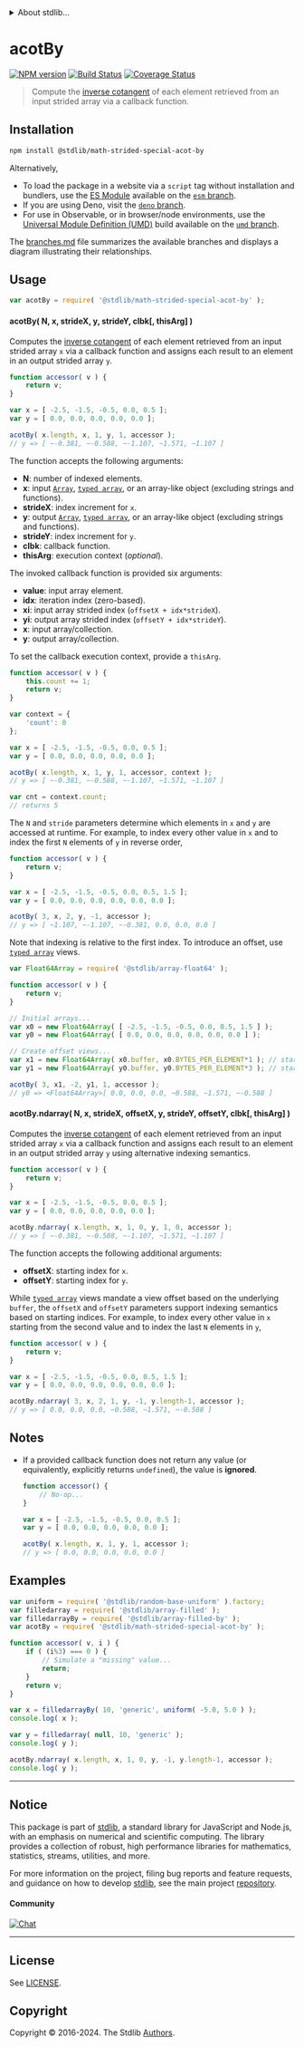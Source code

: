 <!--

@license Apache-2.0

Copyright (c) 2021 The Stdlib Authors.

Licensed under the Apache License, Version 2.0 (the "License");
you may not use this file except in compliance with the License.
You may obtain a copy of the License at

   http://www.apache.org/licenses/LICENSE-2.0

Unless required by applicable law or agreed to in writing, software
distributed under the License is distributed on an "AS IS" BASIS,
WITHOUT WARRANTIES OR CONDITIONS OF ANY KIND, either express or implied.
See the License for the specific language governing permissions and
limitations under the License.

-->

<!-- lint disable maximum-heading-length -->


<details>
  <summary>
    About stdlib...
  </summary>
  <p>We believe in a future in which the web is a preferred environment for numerical computation. To help realize this future, we've built stdlib. stdlib is a standard library, with an emphasis on numerical and scientific computation, written in JavaScript (and C) for execution in browsers and in Node.js.</p>
  <p>The library is fully decomposable, being architected in such a way that you can swap out and mix and match APIs and functionality to cater to your exact preferences and use cases.</p>
  <p>When you use stdlib, you can be absolutely certain that you are using the most thorough, rigorous, well-written, studied, documented, tested, measured, and high-quality code out there.</p>
  <p>To join us in bringing numerical computing to the web, get started by checking us out on <a href="https://github.com/stdlib-js/stdlib">GitHub</a>, and please consider <a href="https://opencollective.com/stdlib">financially supporting stdlib</a>. We greatly appreciate your continued support!</p>
</details>

# acotBy

[![NPM version][npm-image]][npm-url] [![Build Status][test-image]][test-url] [![Coverage Status][coverage-image]][coverage-url] <!-- [![dependencies][dependencies-image]][dependencies-url] -->

> Compute the [inverse cotangent][@stdlib/math/base/special/acot] of each element retrieved from an input strided array via a callback function.

<section class="intro">

</section>

<!-- /.intro -->

<section class="installation">

## Installation

```bash
npm install @stdlib/math-strided-special-acot-by
```

Alternatively,

-   To load the package in a website via a `script` tag without installation and bundlers, use the [ES Module][es-module] available on the [`esm` branch][esm-url].
-   If you are using Deno, visit the [`deno` branch][deno-url].
-   For use in Observable, or in browser/node environments, use the [Universal Module Definition (UMD)][umd] build available on the [`umd` branch][umd-url].

The [branches.md][branches-url] file summarizes the available branches and displays a diagram illustrating their relationships.

</section>

<section class="usage">

## Usage

```javascript
var acotBy = require( '@stdlib/math-strided-special-acot-by' );
```

#### acotBy( N, x, strideX, y, strideY, clbk\[, thisArg] )

Computes the [inverse cotangent][@stdlib/math/base/special/acot] of each element retrieved from an input strided array `x` via a callback function and assigns each result to an element in an output strided array `y`.

```javascript
function accessor( v ) {
    return v;
}

var x = [ -2.5, -1.5, -0.5, 0.0, 0.5 ];
var y = [ 0.0, 0.0, 0.0, 0.0, 0.0 ];

acotBy( x.length, x, 1, y, 1, accessor );
// y => [ ~-0.381, ~-0.588, ~-1.107, ~1.571, ~1.107 ]
```

The function accepts the following arguments:

-   **N**: number of indexed elements.
-   **x**: input [`Array`][mdn-array], [`typed array`][mdn-typed-array], or an array-like object (excluding strings and functions).
-   **strideX**: index increment for `x`.
-   **y**: output [`Array`][mdn-array], [`typed array`][mdn-typed-array], or an array-like object (excluding strings and functions).
-   **strideY**: index increment for `y`.
-   **clbk**: callback function.
-   **thisArg**: execution context (_optional_).

The invoked callback function is provided six arguments:

-   **value**: input array element.
-   **idx**: iteration index (zero-based).
-   **xi**: input array strided index (`offsetX + idx*strideX`).
-   **yi**: output array strided index (`offsetY + idx*strideY`).
-   **x**: input array/collection.
-   **y**: output array/collection.

To set the callback execution context, provide a `thisArg`.

```javascript
function accessor( v ) {
    this.count += 1;
    return v;
}

var context = {
    'count': 0
};

var x = [ -2.5, -1.5, -0.5, 0.0, 0.5 ];
var y = [ 0.0, 0.0, 0.0, 0.0, 0.0 ];

acotBy( x.length, x, 1, y, 1, accessor, context );
// y => [ ~-0.381, ~-0.588, ~-1.107, ~1.571, ~1.107 ]

var cnt = context.count;
// returns 5
```

The `N` and `stride` parameters determine which elements in `x` and `y` are accessed at runtime. For example, to index every other value in `x` and to index the first `N` elements of `y` in reverse order,

```javascript
function accessor( v ) {
    return v;
}

var x = [ -2.5, -1.5, -0.5, 0.0, 0.5, 1.5 ];
var y = [ 0.0, 0.0, 0.0, 0.0, 0.0, 0.0 ];

acotBy( 3, x, 2, y, -1, accessor );
// y => [ ~1.107, ~-1.107, ~-0.381, 0.0, 0.0, 0.0 ]
```

Note that indexing is relative to the first index. To introduce an offset, use [`typed array`][mdn-typed-array] views.

```javascript
var Float64Array = require( '@stdlib/array-float64' );

function accessor( v ) {
    return v;
}

// Initial arrays...
var x0 = new Float64Array( [ -2.5, -1.5, -0.5, 0.0, 0.5, 1.5 ] );
var y0 = new Float64Array( [ 0.0, 0.0, 0.0, 0.0, 0.0, 0.0 ] );

// Create offset views...
var x1 = new Float64Array( x0.buffer, x0.BYTES_PER_ELEMENT*1 ); // start at 2nd element
var y1 = new Float64Array( y0.buffer, y0.BYTES_PER_ELEMENT*3 ); // start at 4th element

acotBy( 3, x1, -2, y1, 1, accessor );
// y0 => <Float64Array>[ 0.0, 0.0, 0.0, ~0.588, ~1.571, ~-0.588 ]
```

#### acotBy.ndarray( N, x, strideX, offsetX, y, strideY, offsetY, clbk\[, thisArg] )

Computes the [inverse cotangent][@stdlib/math/base/special/acot] of each element retrieved from an input strided array `x` via a callback function and assigns each result to an element in an output strided array `y` using alternative indexing semantics.

```javascript
function accessor( v ) {
    return v;
}

var x = [ -2.5, -1.5, -0.5, 0.0, 0.5 ];
var y = [ 0.0, 0.0, 0.0, 0.0, 0.0 ];

acotBy.ndarray( x.length, x, 1, 0, y, 1, 0, accessor );
// y => [ ~-0.381, ~-0.588, ~-1.107, ~1.571, ~1.107 ]
```

The function accepts the following additional arguments:

-   **offsetX**: starting index for `x`.
-   **offsetY**: starting index for `y`.

While [`typed array`][mdn-typed-array] views mandate a view offset based on the underlying `buffer`, the `offsetX` and `offsetY` parameters support indexing semantics based on starting indices. For example, to index every other value in `x` starting from the second value and to index the last `N` elements in `y`,

```javascript
function accessor( v ) {
    return v;
}

var x = [ -2.5, -1.5, -0.5, 0.0, 0.5, 1.5 ];
var y = [ 0.0, 0.0, 0.0, 0.0, 0.0, 0.0 ];

acotBy.ndarray( 3, x, 2, 1, y, -1, y.length-1, accessor );
// y => [ 0.0, 0.0, 0.0, ~0.588, ~1.571, ~-0.588 ]
```

</section>

<!-- /.usage -->

<section class="notes">

## Notes

-   If a provided callback function does not return any value (or equivalently, explicitly returns `undefined`), the value is **ignored**.

    ```javascript
    function accessor() {
        // No-op...
    }

    var x = [ -2.5, -1.5, -0.5, 0.0, 0.5 ];
    var y = [ 0.0, 0.0, 0.0, 0.0, 0.0 ];

    acotBy( x.length, x, 1, y, 1, accessor );
    // y => [ 0.0, 0.0, 0.0, 0.0, 0.0 ]
    ```

</section>

<!-- /.notes -->

<section class="examples">

## Examples

<!-- eslint no-undef: "error" -->

```javascript
var uniform = require( '@stdlib/random-base-uniform' ).factory;
var filledarray = require( '@stdlib/array-filled' );
var filledarrayBy = require( '@stdlib/array-filled-by' );
var acotBy = require( '@stdlib/math-strided-special-acot-by' );

function accessor( v, i ) {
    if ( (i%3) === 0 ) {
        // Simulate a "missing" value...
        return;
    }
    return v;
}

var x = filledarrayBy( 10, 'generic', uniform( -5.0, 5.0 ) );
console.log( x );

var y = filledarray( null, 10, 'generic' );
console.log( y );

acotBy.ndarray( x.length, x, 1, 0, y, -1, y.length-1, accessor );
console.log( y );
```

</section>

<!-- /.examples -->

<!-- Section for related `stdlib` packages. Do not manually edit this section, as it is automatically populated. -->

<section class="related">

</section>

<!-- /.related -->

<!-- Section for all links. Make sure to keep an empty line after the `section` element and another before the `/section` close. -->


<section class="main-repo" >

* * *

## Notice

This package is part of [stdlib][stdlib], a standard library for JavaScript and Node.js, with an emphasis on numerical and scientific computing. The library provides a collection of robust, high performance libraries for mathematics, statistics, streams, utilities, and more.

For more information on the project, filing bug reports and feature requests, and guidance on how to develop [stdlib][stdlib], see the main project [repository][stdlib].

#### Community

[![Chat][chat-image]][chat-url]

---

## License

See [LICENSE][stdlib-license].


## Copyright

Copyright &copy; 2016-2024. The Stdlib [Authors][stdlib-authors].

</section>

<!-- /.stdlib -->

<!-- Section for all links. Make sure to keep an empty line after the `section` element and another before the `/section` close. -->

<section class="links">

[npm-image]: http://img.shields.io/npm/v/@stdlib/math-strided-special-acot-by.svg
[npm-url]: https://npmjs.org/package/@stdlib/math-strided-special-acot-by

[test-image]: https://github.com/stdlib-js/math-strided-special-acot-by/actions/workflows/test.yml/badge.svg?branch=main
[test-url]: https://github.com/stdlib-js/math-strided-special-acot-by/actions/workflows/test.yml?query=branch:main

[coverage-image]: https://img.shields.io/codecov/c/github/stdlib-js/math-strided-special-acot-by/main.svg
[coverage-url]: https://codecov.io/github/stdlib-js/math-strided-special-acot-by?branch=main

<!--

[dependencies-image]: https://img.shields.io/david/stdlib-js/math-strided-special-acot-by.svg
[dependencies-url]: https://david-dm.org/stdlib-js/math-strided-special-acot-by/main

-->

[chat-image]: https://img.shields.io/gitter/room/stdlib-js/stdlib.svg
[chat-url]: https://app.gitter.im/#/room/#stdlib-js_stdlib:gitter.im

[stdlib]: https://github.com/stdlib-js/stdlib

[stdlib-authors]: https://github.com/stdlib-js/stdlib/graphs/contributors

[umd]: https://github.com/umdjs/umd
[es-module]: https://developer.mozilla.org/en-US/docs/Web/JavaScript/Guide/Modules

[deno-url]: https://github.com/stdlib-js/math-strided-special-acot-by/tree/deno
[umd-url]: https://github.com/stdlib-js/math-strided-special-acot-by/tree/umd
[esm-url]: https://github.com/stdlib-js/math-strided-special-acot-by/tree/esm
[branches-url]: https://github.com/stdlib-js/math-strided-special-acot-by/blob/main/branches.md

[stdlib-license]: https://raw.githubusercontent.com/stdlib-js/math-strided-special-acot-by/main/LICENSE

[mdn-array]: https://developer.mozilla.org/en-US/docs/Web/JavaScript/Reference/Global_Objects/Array

[mdn-typed-array]: https://developer.mozilla.org/en-US/docs/Web/JavaScript/Reference/Global_Objects/TypedArray

[@stdlib/math/base/special/acot]: https://github.com/stdlib-js/math-base-special-acot

</section>

<!-- /.links -->
